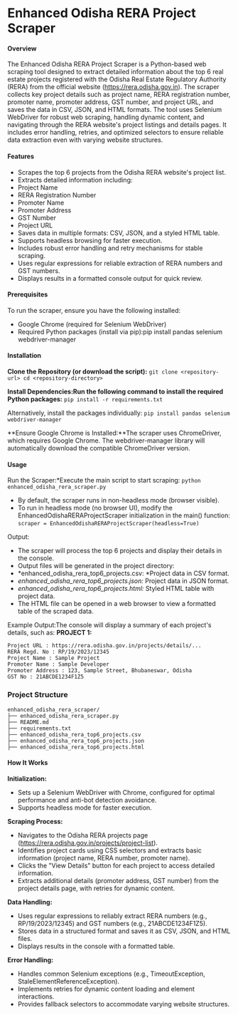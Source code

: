 # Enhanced Odisha RERA Project Scraper

#### Overview

The Enhanced Odisha RERA Project Scraper is a Python-based web scraping tool designed to extract detailed information about the top 6 real estate projects registered with the Odisha Real Estate Regulatory Authority (RERA) from the official website (https://rera.odisha.gov.in). The scraper collects key project details such as project name, RERA registration number, promoter name, promoter address, GST number, and project URL, and saves the data in CSV, JSON, and HTML formats.
The tool uses Selenium WebDriver for robust web scraping, handling dynamic content, and navigating through the RERA website's project listings and details pages. It includes error handling, retries, and optimized selectors to ensure reliable data extraction even with varying website structures.

#### Features

- Scrapes the top 6 projects from the Odisha RERA website's project list.
- Extracts detailed information including:
- Project Name
- RERA Registration Number
- Promoter Name
- Promoter Address
- GST Number
- Project URL
- Saves data in multiple formats: CSV, JSON, and a styled HTML table.
- Supports headless browsing for faster execution.
- Includes robust error handling and retry mechanisms for stable scraping.
- Uses regular expressions for reliable extraction of RERA numbers and GST numbers.
- Displays results in a formatted console output for quick review.

#### Prerequisites

To run the scraper, ensure you have the following installed:

- Google Chrome (required for Selenium WebDriver)
- Required Python packages (install via pip):pip install pandas selenium webdriver-manager

#### Installation

**Clone the Repository (or download the script):**
`git clone <repository-url>
cd <repository-directory>`

**Install Dependencies:Run the following command to install the required Python packages:**
`pip install -r requirements.txt`

Alternatively, install the packages individually:
`pip install pandas selenium webdriver-manager`

**Ensure Google Chrome is Installed:**The scraper uses ChromeDriver, which requires Google Chrome. The webdriver-manager library will automatically download the compatible ChromeDriver version.

#### Usage

Run the Scraper:*Execute the main script to start scraping:
`python enhanced_odisha_rera_scraper.py`

- By default, the scraper runs in non-headless mode (browser visible).
- To run in headless mode (no browser UI), modify the EnhancedOdishaRERAProjectScraper initialization in the main() function:
  `scraper = EnhancedOdishaRERAProjectScraper(headless=True)`


Output:

- The scraper will process the top 6 projects and display their details in the console.
- Output files will be generated in the project directory:
- *enhanced_odisha_rera_top6_projects.csv: *Project data in CSV format.
- _enhanced_odisha_rera_top6_projects.json:_ Project data in JSON format.
- _enhanced_odisha_rera_top6_projects.html:_ Styled HTML table with project data.
- The HTML file can be opened in a web browser to view a formatted table of the scraped data.

Example Output:The console will display a summary of each project's details, such as:
**PROJECT 1:**


```
Project URL : https://rera.odisha.gov.in/projects/details/...
RERA Regd. No : RP/19/2023/12345
Project Name : Sample Project
Promoter Name : Sample Developer
Promoter Address : 123, Sample Street, Bhubaneswar, Odisha
GST No : 21ABCDE1234F1Z5
```

### Project Structure

```
enhanced_odisha_rera_scraper/
├── enhanced_odisha_rera_scraper.py
├── README.md
├── requirements.txt
├── enhanced_odisha_rera_top6_projects.csv
├── enhanced_odisha_rera_top6_projects.json
├── enhanced_odisha_rera_top6_projects.html
```

#### How It Works

**Initialization:**

- Sets up a Selenium WebDriver with Chrome, configured for optimal performance and anti-bot detection avoidance.
- Supports headless mode for faster execution.

**Scraping Process:**

- Navigates to the Odisha RERA projects page (https://rera.odisha.gov.in/projects/project-list).
- Identifies project cards using CSS selectors and extracts basic information (project name, RERA number, promoter name).
- Clicks the "View Details" button for each project to access detailed information.
- Extracts additional details (promoter address, GST number) from the project details page, with retries for dynamic content.


**Data Handling:**

- Uses regular expressions to reliably extract RERA numbers (e.g., RP/19/2023/12345) and GST numbers (e.g., 21ABCDE1234F1Z5).
- Stores data in a structured format and saves it as CSV, JSON, and HTML files.
- Displays results in the console with a formatted table.

**Error Handling:**

- Handles common Selenium exceptions (e.g., TimeoutException, StaleElementReferenceException).
- Implements retries for dynamic content loading and element interactions.
- Provides fallback selectors to accommodate varying website structures.
